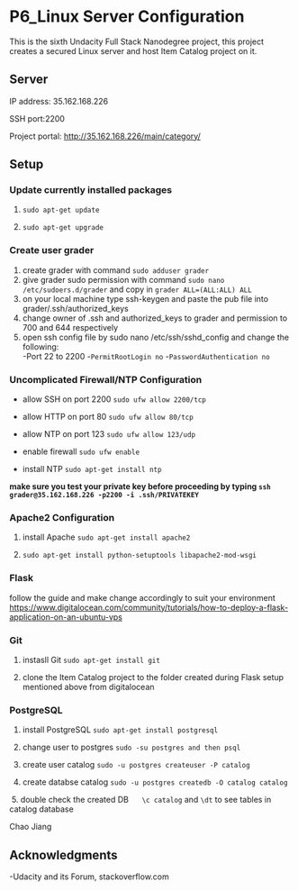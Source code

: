 # P6_Linux Server Configuration

This is the sixth Undacity Full Stack Nanodegree project, this project creates
a secured Linux server and host Item Catalog project on it.

## Server
  IP address: 35.162.168.226 
  
  SSH port:2200
  
  Project portal: http://35.162.168.226/main/category/
## Setup
### Update currently installed packages
  1. `sudo apt-get update`
  
  2. `sudo apt-get upgrade`
  
### Create user grader
  1. create grader with command `sudo adduser grader` 
  2. give grader sudo permission with command `sudo nano /etc/sudoers.d/grader` and copy in 
  `grader ALL=(ALL:ALL) ALL`  
  3. on your local machine type ssh-keygen and paste the pub file into grader/.ssh/authorized_keys  
  4. change owner of .ssh and authorized_keys to grader and permission to 700 and 644 respectively
  5. open ssh config file by sudo nano /etc/ssh/sshd_config and change the following:             
      -Port 22 to 2200
      -`PermitRootLogin no`
      -`PasswordAuthentication no`  
### Uncomplicated Firewall/NTP Configuration  
   - allow SSH on port 2200         `sudo ufw allow 2200/tcp`
   
   - allow HTTP on port 80          `sudo ufw allow 80/tcp`
   
   - allow NTP on port 123          `sudo ufw allow 123/udp`
   
   - enable firewall                `sudo ufw enable`
   
   - install NTP                   `sudo apt-get install ntp`
   
   __make sure you test your private key before proceeding by typing                                                                         `ssh grader@35.162.168.226 -p2200 -i .ssh/PRIVATEKEY`__
   
### Apache2 Configuration
  1. install Apache `sudo apt-get install apache2`
  
  2. `sudo apt-get install python-setuptools libapache2-mod-wsgi`
  
### Flask 
   follow the guide and make change accordingly to suit your environment
https://www.digitalocean.com/community/tutorials/how-to-deploy-a-flask-application-on-an-ubuntu-vps

### Git
  1. instasll Git                  `sudo apt-get install git`
  
  2. clone the Item Catalog project to the folder created during Flask setup mentioned above from digitalocean
  
### PostgreSQL
  1. install PostgreSQL            `sudo apt-get install postgresql` 
  
  2. change user to postgres       `sudo -su postgres and then psql`
  
  3. create user catalog           `sudo -u postgres createuser -P catalog`
  
  4. create databse catalog        `sudo -u postgres createdb -O catalog catalog`
  
  5. double check the created DB      `\c catalog` and `\dt` to see tables in catalog database
  
  
Chao Jiang

## Acknowledgments
-Udacity and its Forum, stackoverflow.com


